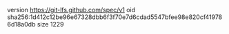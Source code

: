 version https://git-lfs.github.com/spec/v1
oid sha256:1d412c12be96e67328dbb6f3f70e7d6cdad5547bfee98e820cf419786d18a0db
size 1229
